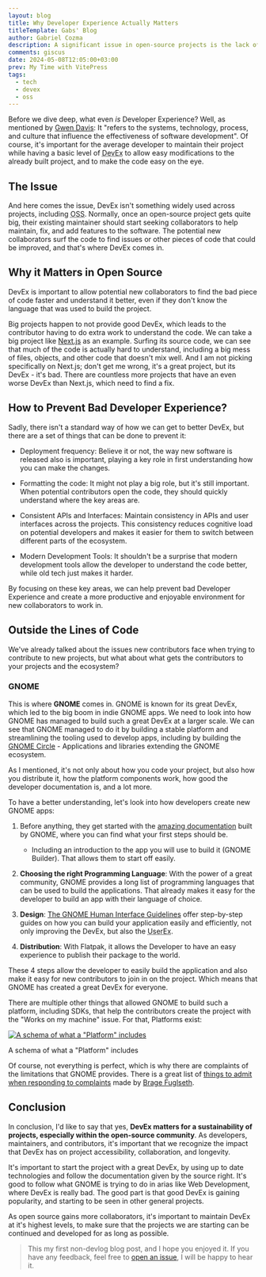 ```yaml
---
layout: blog
title: Why Developer Experience Actually Matters
titleTemplate: Gabs' Blog
author: Gabriel Cozma
description: A significant issue in open-source projects is the lack of a proper good developer experience; this blog looks into why and how it matters.
comments: giscus
date: 2024-05-08T12:05:00+03:00
prev: My Time with VitePress
tags:
  - tech
  - devex
  - oss
---
```


Before we dive deep, what even *is* Developer Experience? Well, as mentioned by [Gwen Davis](https://github.blog/2023-06-08-developer-experience-what-is-it-and-why-should-you-care/): It "refers to the systems, technology, process, and culture that influence the effectiveness of software development". Of course, it's important for the average developer to maintain their project while having a basic level of <abbr title="Developer Experience">DevEx</abbr> to allow easy modifications to the already built project, and to make the code easy on the eye.

## The Issue

And here comes the issue, DevEx isn't something widely used across projects, including <abbr title="Open Source Software">OSS</abbr>. Normally, once an open-source project gets quite big, their existing maintainer should start seeking collaborators to help maintain, fix, and add features to the software. The potential new collaborators surf the code to find issues or other pieces of code that could be improved, and that's where DevEx comes in.

## Why it Matters in Open Source

DevEx is important to allow potential new collaborators to find the bad piece of code faster and understand it better, even if they don't know the language that was used to build the project.

Big projects happen to not provide good DevEx, which leads to the contributor having to do extra work to understand the code. We can take a big project like [Next.js](https://nextjs.com) as an example. Surfing its source code, we can see that much of the code is actually hard to understand, including a big mess of files, objects, and other code that doesn't mix well. And I am not picking specifically on Next.js; don't get me wrong, it's a great project, but its DevEx - it's bad. There are countless more projects that have an even worse DevEx than Next.js, which need to find a fix.

## How to Prevent Bad Developer Experience?

Sadly, there isn't a standard way of how we can get to better DevEx, but there are a set of things that can be done to prevent it:

- Deployment frequency: Believe it or not, the way new software is released also is important, playing a key role in first understanding how you can make the changes.

- Formatting the code: It might not play a big role, but it's still important. When potential contributors open the code, they should quickly understand where the key areas are.

- Consistent APIs and Interfaces: Maintain consistency in APIs and user interfaces across the projects. This consistency reduces cognitive load on potential developers and makes it easier for them to switch between different parts of the ecosystem.

- Modern Development Tools: It shouldn't be a surprise that modern development tools allow the developer to understand the code better, while old tech just makes it harder.

By focusing on these key areas, we can help prevent bad Developer Experience and create a more productive and enjoyable environment for new collaborators to work in.

## Outside the Lines of Code

We've already talked about the issues new contributors face when trying to contribute to new projects, but what about what gets the contributors to your projects and the ecosystem?

### GNOME

This is where **GNOME** comes in. GNOME is known for its great DevEx, which led to the big boom in indie GNOME apps. We need to look into how GNOME has managed to build such a great DevEx at a larger scale. We can see that GNOME managed to do it by building a stable platform and streamlining the tooling used to develop apps, including by building the [GNOME Circle](https://circle.gnome.org) - Applications and libraries extending the GNOME ecosystem.

As I mentioned, it's not only about how you code your project, but also how you distribute it, how the platform components work, how good the developer documentation is, and a lot more.

To have a better understanding, let's look into how developers create new GNOME apps:

1. Before anything, they get started with the [amazing documentation](https://developer.gnome.org/) built by GNOME, where you can find what your first steps should be.
	- Including an introduction to the app you will use to build it (GNOME Builder). That allows them to start off easily.

2. **Choosing the right Programming Language**: With the power of a great community, GNOME provides a long list of programming languages that can be used to build the applications. That already makes it easy for the developer to build an app with their language of choice.

3. **Design**: [The GNOME Human Interface Guidelines](https://developer.gnome.org/hig/) offer step-by-step guides on how you can build your application easily and efficiently, not only improving the DevEx, but also the <abbr title="User Experience">UserEx</abbr>.

4. **Distribution**: With Flatpak, it allows the Developer to have an easy experience to publish their package to the world.

These 4 steps allow the developer to easily build the application and also make it easy for new contributors to join in on the project. Which means that GNOME has created a great DevEx for everyone.

There are multiple other things that allowed GNOME to build such a platform, including SDKs, that help the contributors create the project with the "Works on my machine" issue. For that, Platforms exist:

[![A schema of what a "Platform" includes](https://blogs.gnome.org/tbernard/files/2019/12/platform-parts-1-768x432.png)](https://blogs.gnome.org/tbernard/2019/12/04/there-is-no-linux-platform-1/)

<figcaption>A schema of what a "Platform" includes</figcaption>

Of course, not everything is perfect, which is why there are complaints of the limitations that GNOME provides. There is a great list of [things to admit when responding to complaints](https://fosstodon.org/@bragefuglseth/112192368132343854) made by [Brage Fuglseth](https://bragefuglseth.dev/).

## Conclusion

In conclusion, I'd like to say that yes, **DevEx matters for a sustainability of projects, especially within the open-source community**. As developers, maintainers, and contributors, it's important that we recognize the impact that DevEx has on project accessibility, collaboration, and longevity.

It's important to start the project with a great DevEx, by using up to date technologies and follow the documentation given by the source right. It's good to follow what GNOME is trying to do in arias like Web Development, where DevEx is really bad. The good part is that good DevEx is gaining popularity, and starting to be seen in other general projects.

As open source gains more collaborators, it's important to maintain DevEx at it's highest levels, to make sure that the projects we are starting can be continued and developed for as long as possible.

> This my first non-devlog blog post, and I hope you enjoyed it. If you have any feedback, feel free to [open an issue](https://github.com/GabsEdits/gabs.eu.org/issues/new), I will be happy to hear it.
